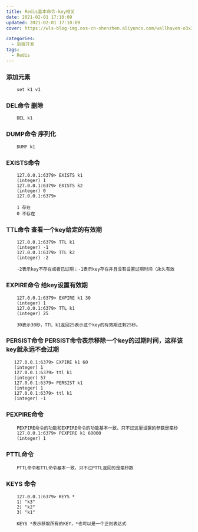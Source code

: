 ```yaml
---
title: Redis基本命令-key相关
date: 2021-02-01 17:10:09
updated: 2021-02-01 17:10:09
cover: https://wls-blog-img.oss-cn-shenzhen.aliyuncs.com/wallhaven-o3x3pp.png

categories:
  - 后端开发
tags:
  - Redis
---
```



### 添加元素

```shell
    set k1 v1
```

### DEL命令 删除

```shell
    DEL k1
```
### DUMP命令 序列化

```shell
    DUMP k1
```
### EXISTS命令

```shell
    127.0.0.1:6379> EXISTS k1
    (integer) 1
    127.0.0.1:6379> EXISTS k2
    (integer) 0
    127.0.0.1:6379>
    
    1 存在 
    0 不存在
```

### TTL命令 查看一个key给定的有效期

```shell
    127.0.0.1:6379> TTL k1
    (integer) -1
    127.0.0.1:6379> TTL k2
    (integer) -2
    
    -2表示key不存在或者已过期；-1表示key存在并且没有设置过期时间（永久有效
```

### EXPIRE命令 给key设置有效期

```shell
    127.0.0.1:6379> EXPIRE k1 30
    (integer) 1
    127.0.0.1:6379> TTL k1
    (integer) 25

    30表示30秒，TTL k1返回25表示这个key的有效期还剩25秒。
```

### PERSIST命令 PERSIST命令表示移除一个key的过期时间，这样该key就永远不会过期

 ```shell
    127.0.0.1:6379> EXPIRE k1 60
    (integer) 1
    127.0.0.1:6379> ttl k1
    (integer) 57
    127.0.0.1:6379> PERSIST k1
    (integer) 1
    127.0.0.1:6379> ttl k1
    (integer) -1
```

### PEXPIRE命令

```shell
    PEXPIRE命令的功能和EXPIRE命令的功能基本一致，只不过这里设置的参数是毫秒
    127.0.0.1:6379> PEXPIRE k1 60000
    (integer) 1
```

### PTTL命令

```shell
    PTTL命令和TTL命令基本一致，只不过PTTL返回的是毫秒数
```

### KEYS 命令

```shell
    127.0.0.1:6379> KEYS *
    1) "k3"
    2) "k2"
    3) "k1"

    KEYS *表示获取所有的KEY，*也可以是一个正则表达式
```
    


